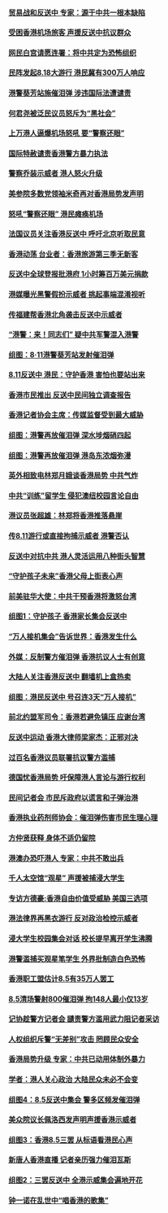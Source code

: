 #### [贸易战和反送中 专家：源于中共一根本缺陷](../pages/nsc415/n11451292.md?t=08132301) 

#### [受困香港机场旅客 声援反送中抗议群众](../pages/nsc415/n11450782.md?t=08132301) 

#### [网民白宫请愿连署：将中共定为恐怖组织](../pages/nsc415/n11449390.md?t=08132301) 

#### [民阵发起8.18大游行 港民冀有300万人响应](../pages/nsc415/n11449939.md?t=08132301) 

#### [港警葵芳站施催泪弹 涉违国际法遭谴责](../pages/nsc415/n11449256.md?t=08132301) 

#### [何君尧被泛民议员怒斥为“黑社会”](../pages/nsc415/n11449239.md?t=08132301) 

#### [上万港人逼爆机场怒吼 要“警察还眼”](../pages/nsc415/n11449186.md?t=08132301) 

#### [国际特赦谴责香港警方暴力执法](../pages/nsc415/n11449160.md?t=08132301) 

#### [警察乔装示威者 港人怒火升级](../pages/nsc415/n11448879.md?t=08132301) 

#### [美参院多数党领袖米奇再对香港局势发声明](../pages/nsc415/n11448675.md?t=08132301) 

#### [怒吼“警察还眼”  港民瘫痪机场](../pages/nsc415/n11448309.md?t=08132301) 

#### [法国议员关注香港反送中 呼吁北京听取民意](../pages/nsc415/n11447901.md?t=08132301) 

#### [香港动荡 台业者：香港旅游第三季无新客](../pages/nsc415/n11447672.md?t=08132301) 

#### [反送中全球登报批港府 1小时筹百万美元捐款](../pages/nsc415/n11447491.md?t=08132301) 

#### [港媒曝光黑警假扮示威者 挑起事端混淆视听](../pages/nsc415/n11447494.md?t=08132301) 

#### [传福建帮香港北角袭击反送中示威者](../pages/nsc415/n11447100.md?t=08132301) 

#### [“港警：来！同志们” 疑中共军警混入港警](../pages/nsc415/n11447097.md?t=08132301) 

#### [组图：8‧11港警葵芳站发射催泪弹](../pages/nsc415/n11442851.md?t=08132301) 

#### [8.11反送中 港民：守护香港 害怕也要站出来](../pages/nsc415/n11446189.md?t=08132301) 

#### [香港市民推出 反送中民间独立调查报告](../pages/nsc415/n11445832.md?t=08132301) 

#### [香港记者协会主席：传媒监督受到最大威胁](../pages/nsc415/n11446112.md?t=08132301) 

#### [组图：港警再放催泪弹 深水埗烟硝四起](../pages/nsc415/n11442848.md?t=08132301) 

#### [组图：港警再放催泪弹 港岛东浓烟弥漫](../pages/nsc415/n11442850.md?t=08132301) 

#### [英外相致电林郑月娥谈香港局势 中共气炸](../pages/nsc415/n11445592.md?t=08132301) 

#### [中共“训练”留学生 侵犯澳纽校园言论自由](../pages/nsc415/n11444892.md?t=08132301) 

#### [港议员张超雄：林郑将香港推落悬崖](../pages/nsc415/n11444679.md?t=08132301) 

#### [传8.11游行或直接拘捕示威者 港警否认](../pages/nsc415/n11444657.md?t=08132301) 

#### [反送中对抗中共 港人灵活运用八种街头智慧](../pages/nsc415/n11442207.md?t=08132301) 

#### [“守护孩子未来”香港父母上街表心声](../pages/nsc415/n11444249.md?t=08132301) 

#### [前美驻华大使：中共干预香港将激怒台湾](../pages/nsc415/n11444187.md?t=08132301) 

#### [组图1：守护孩子 香港家长集会反送中](../pages/nsc415/n11442766.md?t=08132301) 

#### [“万人接机集会”告诉世界：香港发生什么](../pages/nsc415/n11442670.md?t=08132301) 

#### [外媒：反制警方催泪弹 香港抗议人士有创意](../pages/nsc415/n11442284.md?t=08132301) 

#### [大陆人关注香港反送中 翻墙机上盒热卖](../pages/nsc415/n11442185.md?t=08132301) 

#### [组图：港民反送中 号召连3天“万人接机”](../pages/nsc415/n11423931.md?t=08132301) 

#### [前北约盟军司令：香港若避免镇压 应谢台湾](../pages/nsc415/n11442055.md?t=08132301) 

#### [反送中运动 香港大律师梁家杰：正邪对决](../pages/nsc415/n11441180.md?t=08132301) 

#### [过百名香港议员联署抗议警方滥捕](../pages/nsc415/n11441326.md?t=08132301) 

#### [德国忧香港局势 吁保障港人言论与游行权利](../pages/nsc415/n11441380.md?t=08132301) 

#### [民间记者会 市民斥政府以谎言和子弹治港](../pages/nsc415/n11441277.md?t=08132301) 

#### [香港执业药剂师协会：催泪弹伤害市民生理心理](../pages/nsc415/n11441238.md?t=08132301) 

#### [方仲贤获释 身体不适仍留院](../pages/nsc415/n11441195.md?t=08132301) 

#### [港澳办恐吓港人 专家：中共不敢出兵](../pages/nsc415/n11438584.md?t=08132301) 

#### [千人太空馆“观星” 声援被捕浸大学生](../pages/nsc415/n11438652.md?t=08132301) 

#### [专访方德豪:香港自由价值受威胁 美国三选项](../pages/nsc415/n11437708.md?t=08132301) 

#### [港法律界再黑衣游行 反对政治检控示威者](../pages/nsc415/n11437786.md?t=08132301) 

#### [浸大学生校园集会对话 校长提早离开学生沸腾](../pages/nsc415/n11437342.md?t=08132301) 

#### [港警滥捕买观星笔学生 外界批制造白色恐怖](../pages/nsc415/n11436817.md?t=08132301) 

#### [香港职工盟估计8.5有35万人罢工](../pages/nsc415/n11435936.md?t=08132301) 

#### [8.5清场警射800催泪弹 拘148人最小仅13岁](../pages/nsc415/n11435896.md?t=08132301) 

#### [记协趁警方记者会 讉责警方滥用武力阻记者采访](../pages/nsc415/n11435814.md?t=08132301) 

#### [人权组织斥警“无差别”攻击 罔顾民众安全](../pages/nsc415/n11435800.md?t=08132301) 

#### [香港局势升级 专家：中共已动用体制外暴力](../pages/nsc415/n11435626.md?t=08132301) 

#### [学者：港人关心政治 大陆民众未必不会变](../pages/nsc415/n11435322.md?t=08132301) 

#### [组图4：8.5反送中集会 警多区频发催泪弹](../pages/nsc415/n11423930.md?t=08132301) 

#### [美众院议长佩洛西发声明声援香港示威者](../pages/nsc415/n11433867.md?t=08132301) 

#### [组图3：香港8.5三罢 从标语看港民心声](../pages/nsc415/n11423864.md?t=08132301) 

#### [新唐人香港直播 记者亲历强力催泪瓦斯](../pages/nsc415/n11433555.md?t=08132301) 

#### [组图2：三罢反送中 全港示威集会遍地开花](../pages/nsc415/n11423927.md?t=08132301) 

#### [钟一诺在乱世中“唱香港的歌集”](../pages/nsc415/n11433504.md?t=08132301) 

